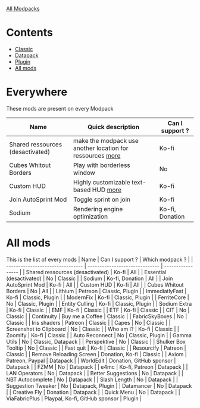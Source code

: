 [All Modpacks](../modpacks.md)
# Contents
- [Classic](classic.md)
- [Datapack](datapack.md)
- [Plugin](plugin.md)
- [All mods](#all-mods)

# Everywhere

These mods are present on every Modpack

| Name                             | Quick description                                                                            | Can I support ? |
| -------------------------------- | -------------------------------------------------------------------------------------------- | --------------- |
| Shared ressources (desactivated) | make the modpack use another location for ressources [more](../general.md#shared-ressources) | Ko-fi           |
| Cubes Whitout Borders            | Play with borderless window                                                                  | No              |
| Custom HUD                       | Highly customizable text-based HUD [more](../general.md#custom-hud)                          | Ko-fi           |
| Join AutoSprint Mod              | Toggle sprint on join                                                                        | Ko-fi           |
| Sodium                           | Rendering engine optimization                                                                | Ko-fi, Donation |

# All mods

This is the list of every mods
| Name                             | Can I support ?                | Which modpack ?   |
| -------------------------------- | ------------------------------ | ----------------- |
| Shared ressources (desactivated) | Ko-fi                          | All               |
| Essential (desactivated)         | No                             | Classic           |
| Sodium                           | Ko-fi, Donation                | All               |
| Join AutoSprint Mod              | Ko-fi                          | All               |
| Custom HUD                       | Ko-fi                          | All               |
| Cubes Whitout Borders            | No                             | All               |
| Lithium                          | Petreon                        | Classic, Plugin   |
| ImmediatlyFast                   | Ko-fi                          | Classic, Plugin   |
| ModernFix                        | Ko-fi                          | Classic, Plugin   |
| FerriteCore                      | No                             | Classic, Plugin   |
| Entity Culling                   | Ko-fi                          | Classic, Plugin   |
| Sodium Extra                     | Ko-fi                          | Classic           |
| EMF                              | Ko-fi                          | Classic           |
| ETF                              | Ko-fi                          | Classic           |
| CIT                              | No                             | Classic           |
| Continuity                       | Buy me a Coffee                | Classic           |
| FabricSkyBoxes                   | No                             | Classic           |
| Iris shaders                     | Patreon                        | Classic           |
| Capes                            | No                             | Classic           |
| Screenshot to Clipboard          | No                             | Classic           |
| Who am I?                        | Ko-fi                          | Classic           |
| Zoomify                          | Ko-fi                          | Classic           |
| Auto Reconnect                   | No                             | Classic, Plugin   |
| Gamma Utils                      | No                             | Classic, Datapack |
| Perspektive                      | No                             | Classic           |
| Shulker Box Tooltip              | No                             | Classic           |
| Fast quit                        | Ko-fi                          | Classic           |
| Resourcify                       | Patreon                        | Classic           |
| Remove Reloading Screen          | Donation, Ko-fi                | Classic           |
| Axiom                            | Patreon, Paypal                | Datapack          |
| WorldEdit                        | Donation, GitHub sponsor       | Datapack          |
| FZMM                             | No                             | Datapack          |
| e4mc                             | Ko-fi, Patreon                 | Datapack          |
| LAN Operators                    | No                             | Datapack          |
| Better Suggestions               | No                             | Datapack          |
| NBT Autocomplete                 | No                             | Datapack          |
| Slash Length                     | No                             | Datapack          |
| Suggestion Tweaker               | No                             | Datapack, Plugin  |
| Datamancer                       | No                             | Datapack          |
| Creative Fly                     | Donation                       | Datapack          |
| Quick Menu                       | No                             | Datapack          |
| ViaFabricPlus                    | Playpal, Ko-fi, GitHub sponsor | Plugin            |
